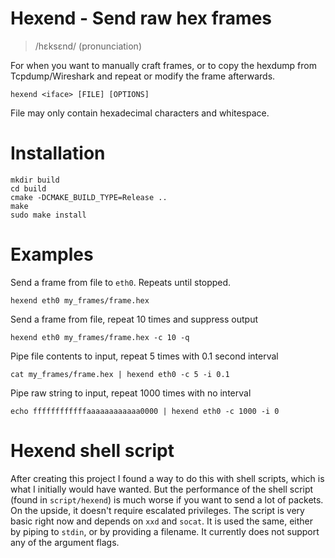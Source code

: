 <!---
SPDX-License-Identifier: MIT
SPDX-FileCopyrightText: 2022 Casper Andersson <casper.casan@gmail.com>
-->

# Hexend - Send raw hex frames
> /hɛksɛnd/ (pronunciation)

For when you want to manually craft frames, or to copy the hexdump from
Tcpdump/Wireshark and repeat or modify the frame afterwards.

```
hexend <iface> [FILE] [OPTIONS]
```
File may only contain hexadecimal characters and whitespace.

# Installation
```
mkdir build
cd build
cmake -DCMAKE_BUILD_TYPE=Release ..
make
sudo make install
```

# Examples
Send a frame from file to `eth0`. Repeats until stopped.
```
hexend eth0 my_frames/frame.hex
```

Send a frame from file, repeat 10 times and suppress output
```
hexend eth0 my_frames/frame.hex -c 10 -q
```

Pipe file contents to input, repeat 5 times with 0.1 second interval
```
cat my_frames/frame.hex | hexend eth0 -c 5 -i 0.1
```

Pipe raw string to input, repeat 1000 times with no interval
```
echo ffffffffffffaaaaaaaaaaaa0000 | hexend eth0 -c 1000 -i 0
```

# Hexend shell script
After creating this project I found a way to do this with shell scripts, which is what I initially would have wanted. But the performance of the shell script (found in `script/hexend`) is much worse if you want to send a lot of packets. On the upside, it doesn't require escalated privileges. The script is very basic right now and depends on `xxd` and `socat`. It is used the same, either by piping to `stdin`, or by providing a filename. It currently does not support any of the argument flags.
